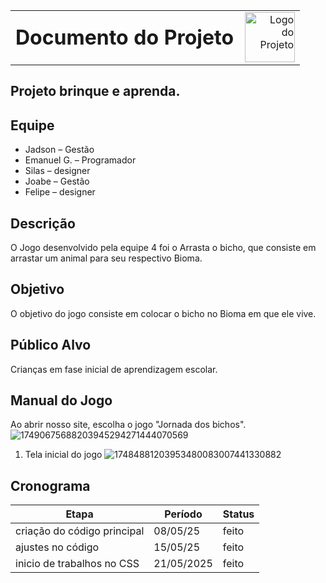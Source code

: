 
<table style="width: 100%;">
  <tr>
    <td style="vertical-align: middle; padding-right: 10px;">
      <h1 style="margin: 0;">Documento do Projeto</h1>
    </td>
    <td style="vertical-align: middle; text-align: right;">
      <img src="imagens/logo.png" alt="Logo do Projeto" width="80">
    </td>
  </tr>
</table>


## Projeto brinque e aprenda.


## Equipe 
- Jadson  – Gestão
- Emanuel G.  – Programador
- Silas – designer
- Joabe  – Gestão
- Felipe – designer
## Descrição

O Jogo desenvolvido pela equipe 4 foi o Arrasta o bicho, que consiste em arrastar um animal para seu respectivo Bioma.

## Objetivo

 O objetivo do jogo consiste em colocar o bicho  no Bioma  em que ele vive. 

## Público Alvo

Crianças em fase inicial de aprendizagem escolar.

## Manual do Jogo
Ao abrir nosso site, escolha o jogo "Jornada dos bichos". 
![17490675688203945294271444070569](https://github.com/user-attachments/assets/866cc632-5efd-4b30-a3f8-301c63f964e1)

1. Tela inicial do jogo
   ![17484881203953480083007441330882](https://github.com/user-attachments/assets/2b51ff8b-842f-4b93-8a33-79a921057643)

## Cronograma

| Etapa | Período | Status|
|---------------------|-----------------------|------------  |
| criação do código principal  | 08/05/25      | feito |
| ajustes no código  |   15/05/25   | feito|   |criação das imagens e backlog  |17/05/2025 | feito | 
inicio de trabalhos no CSS | 21/05/2025 | feito | Últimos ajustes no menu | 29/05/2025 | feito
